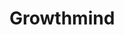 # Growthmind
<!--

_The Collective Root, Green Hivemind, Botanical Consciousness_

<img src="wiki_images/Growthmind.png"><i>Visualization of interconnected plant minds forming a single consciousness</i></img>

> _"To join the Growthmind is to become more than oneself—one root among many, one thought among a thousand."_
> **—Leiqua Initiate**

A **Growthmind** is a plant-based collective consciousness, similar to a hivemind, but achieved through the consumption or integration of plant growth (such as fruit, leaves, or grass). Growthminds arise when individual plants or plant-based entities share information, will, and memory, forming a unified intelligence that can govern, defend, and adapt as a single organism.

## Characteristics

- **Distributed Intelligence:** Each member contributes to and draws from the shared mind.
- **Integration:** Sentient beings can join a Growthmind by consuming or being consumed by its plant matter.
- **Governance:** Growthminds can serve as governments or social structures, as seen in the [[Usakan Growth]] under [[Sibannac]].

## Examples

- **Sibannac:** The central Growthmind of Usaka, incorporating both plant and sentient minds.
- **Leiqua:** A phylum of Bluma specializing in psychological and social integration through interest and desire.

## Related Wiki Pages

- [[Bluma]]
- [[Leiqua]]
- [[Usakan Growth]]
- [[Sibannac]]

-->